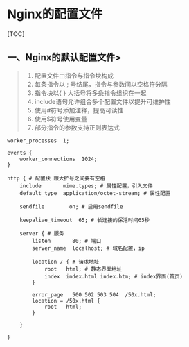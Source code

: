 # Nginx的配置文件

[TOC]

## 一、Nginx的默认配置文件>

> 1. 配置文件由指令与指令块构成
> 2. 每条指令以 ; 号结尾，指令与参数间以空格符分隔
> 3. 指令块以{ } 大括号将多条指令组织在一起
> 4. include语句允许组合多个配置文件以提升可维护性
> 5. 使用#符号添加注释，提高可读性
> 6. 使用$符号使用变量
> 7. 部分指令的参数支持正则表达式

```shell
worker_processes  1;

events {
    worker_connections  1024;
}

http { # 配置块 跟大扩号之间要有空格
    include       mime.types; # 属性配置，引入文件
    default_type  application/octet-stream; # 属性配置

    sendfile        on; # 启用sendfile
  
    keepalive_timeout  65; # 长连接的保活时间65秒

    server { # 服务
        listen       80; # 端口
        server_name  localhost; # 域名配置，ip

        location / { # 请求地址
            root   html; # 静态界面地址
            index  index.html index.htm; # index界面(首页)
        }

        error_page   500 502 503 504  /50x.html;
        location = /50x.html {
            root   html;
        }
       
    }
 
}
```












































